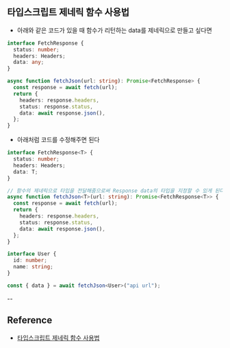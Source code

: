 ## 타입스크립트 제네릭 함수 사용법

- 아래와 같은 코드가 있을 때 함수가 리턴하는 data를 제네릭으로 만들고 싶다면

```ts
interface FetchResponse {
  status: number;
  headers: Headers;
  data: any;
}

async function fetchJson(url: string): Promise<FetchResponse> {
  const response = await fetch(url);
  return {
    headers: response.headers,
    status: response.status,
    data: await response.json(),
  };
}
```

- 아래처럼 코드를 수정해주면 된다

```ts
interface FetchResponse<T> {
  status: number;
  headers: Headers;
  data: T;
}

// 함수의 제네릭으로 타입을 전달해줌으로써 Response data의 타입을 지정할 수 있게 된다.
async function fetchJson<T>(url: string): Promise<FetchResponse<T>> {
  const response = await fetch(url);
  return {
    headers: response.headers,
    status: response.status,
    data: await response.json(),
  };
}

interface User {
  id: number;
  name: string;
}

const { data } = await fetchJson<User>("api url");
```

--

## Reference

- [타입스크립트 제네릭 함수 사용법](https://www.youtube.com/watch?v=vWbvj1iNmzY)
